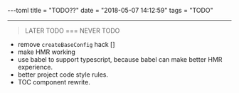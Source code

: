 ---toml
title = "TODO??"
date = "2018-05-07 14:12:59"
tags = "TODO"

---

> LATER TODO === NEVER TODO

- remove `createBaseConfig` hack []
- make HMR working
- use babel to support typescript, because babel can make better HMR experience.
- better project code style rules.
- TOC component rewrite.
